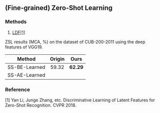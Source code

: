 ## (Fine-grained) Zero-Shot Learning

### Methods

1. [LDF[1]](http://openaccess.thecvf.com/content_cvpr_2018/papers/Li_Discriminative_Learning_of_CVPR_2018_paper.pdf)

ZSL results (MCA, %) on the dataset of CUB-200-2011 using the deep features of VGG19.

|    Method     | Origin |   Ours    |
| :-----------: | :----: | :-------: |
| SS-BE-Learned | 59.32  | **62.29** |
| SS-AE-Learned |        |           |


### Reference
[1] Yan Li, Junge Zhang, etc. Discriminative Learning of Latent Features for Zero-Shot Recognition. CVPR 2018.